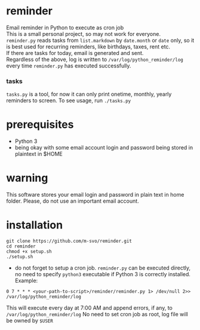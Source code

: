 # reminder  
Email reminder in Python to execute as cron job  
This is a small personal project, so may not work for everyone.  
`reminder.py` reads tasks from `list.markdown` by `date.month` or `date` only, so it is best used for recurring reminders, like birthdays, taxes, rent etc.  
If there are tasks for today, email is generated and sent.  
Regardless of the above, log is written to `/var/log/python_reminder/log` every time `reminder.py` has executed successfully.  

### tasks  
`tasks.py` is a tool, for now it can only print onetime, monthly, yearly reminders to screen. To see usage, run `./tasks.py`  

# prerequisites  
- Python 3  
- being okay with some email account login and password being stored in plaintext in $HOME  

# warning  
This software stores your email login and password in plain text in home folder. Please, do not use an important email account.  

# installation  
```
git clone https://github.com/m-svo/reminder.git
cd reminder
chmod +x setup.sh
./setup.sh
```  
- do not forget to setup a cron job. `reminder.py` can be executed directly, no need to specify `python3` executable if Python 3 is correctly installed. Example:  
```
0 7 * * * <your-path-to-script>/reminder/reminder.py 1> /dev/null 2>> /var/log/python_reminder/log
```  
This will execute every day at 7:00 AM and append errors, if any, to `/var/log/python_reminder/log`
No need to set cron job as root, log file will be owned by `$USER`
